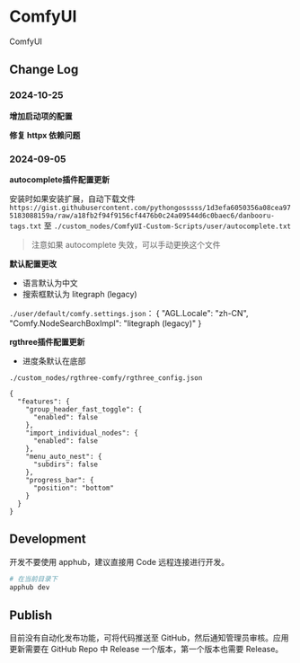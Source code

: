 # ComfyUI

ComfyUI

## Change Log

### 2024-10-25

**增加启动项的配置**

**修复 httpx 依赖问题**

### 2024-09-05

**autocomplete插件配置更新**

安装时如果安装扩展，自动下载文件 `https://gist.githubusercontent.com/pythongosssss/1d3efa6050356a08cea975183088159a/raw/a18fb2f94f9156cf4476b0c24a09544d6c0baec6/danbooru-tags.txt` 至 `./custom_nodes/ComfyUI-Custom-Scripts/user/autocomplete.txt`

> 注意如果 autocomplete 失效，可以手动更换这个文件

**默认配置更改**

* 语言默认为中文
* 搜索框默认为 litegraph (legacy)

`./user/default/comfy.settings.json`：
{
    "AGL.Locale": "zh-CN",
    "Comfy.NodeSearchBoxImpl": "litegraph (legacy)"
}

**rgthree插件配置更新**

* 进度条默认在底部

`./custom_nodes/rgthree-comfy/rgthree_config.json`
```
{
  "features": {
    "group_header_fast_toggle": {
      "enabled": false
    },
    "import_individual_nodes": {
      "enabled": false
    },
    "menu_auto_nest": {
      "subdirs": false
    },
    "progress_bar": {
      "position": "bottom"
    }
  }
}
```



## Development

开发不要使用 apphub，建议直接用 Code 远程连接进行开发。

```bash
# 在当前目录下
apphub dev
```

## Publish

目前没有自动化发布功能，可将代码推送至 GitHub，然后通知管理员审核。应用更新需要在 GitHub Repo 中 Release 一个版本，第一个版本也需要 Release。